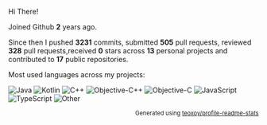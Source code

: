 Hi There!

Joined Github **2** years ago.

Since then I pushed **3231** commits, submitted **505** pull requests, reviewed **328** pull requests,received **0** stars across **13** personal projects and contributed to **17** public repositories.

Most used languages across my projects:

![Java](https://img.shields.io/static/v1?style=flat-square&label=%E2%A0%80&color=555&labelColor=%23b07219&message=Java%EF%B8%B138%25)
![Kotlin](https://img.shields.io/static/v1?style=flat-square&label=%E2%A0%80&color=555&labelColor=%23A97BFF&message=Kotlin%EF%B8%B126.2%25)
![C++](https://img.shields.io/static/v1?style=flat-square&label=%E2%A0%80&color=555&labelColor=%23f34b7d&message=C%2B%2B%EF%B8%B112.3%25)
![Objective-C++](https://img.shields.io/static/v1?style=flat-square&label=%E2%A0%80&color=555&labelColor=%236866fb&message=Objective-C%2B%2B%EF%B8%B17%25)
![Objective-C](https://img.shields.io/static/v1?style=flat-square&label=%E2%A0%80&color=555&labelColor=%23438eff&message=Objective-C%EF%B8%B14.1%25)
![JavaScript](https://img.shields.io/static/v1?style=flat-square&label=%E2%A0%80&color=555&labelColor=%23f1e05a&message=JavaScript%EF%B8%B13.8%25)
![TypeScript](https://img.shields.io/static/v1?style=flat-square&label=%E2%A0%80&color=555&labelColor=%233178c6&message=TypeScript%EF%B8%B12.8%25)
![Other](https://img.shields.io/static/v1?style=flat-square&label=%E2%A0%80&color=555&labelColor=%23ededed&message=Other%EF%B8%B15.5%25)

<p align="right"><sub>Generated using <a href="https://github.com/marketplace/actions/profile-readme-stats">teoxoy/profile-readme-stats</a></sub></p>
